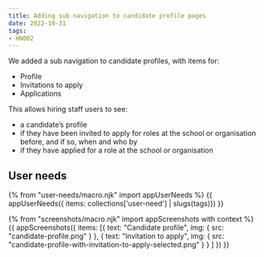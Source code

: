 ```yaml
---
title: Adding sub navigation to candidate profile pages
date: 2022-10-31
tags:
- HN002
---
```


We added a sub navigation to candidate profiles, with items for:

- Profile
- Invitations to apply
- Applications

This allows hiring staff users to see:

- a candidate’s profile
- if they have been invited to apply for roles at the school or organisation before, and if so, when and who by
- if they have applied for a role at the school or organisation


## User needs

{% from "user-needs/macro.njk" import appUserNeeds %}
{{ appUserNeeds({ items: collections['user-need'] | slugs(tags)}) }}


{% from "screenshots/macro.njk" import appScreenshots with context %}
{{ appScreenshots({
  items: [{
    text: "Candidate profile",
    img: { src: "candidate-profile.png" }
  },
  {
    text: "Invitation to apply",
    img: { src: "candidate-profile-with-invitation-to-apply-selected.png" }
  }
  ]
}) }}
